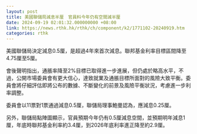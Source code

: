 ```yaml
---
layout: post
title: 美國聯儲局減息半厘　官員料今年仍有空間減半厘
date: 2024-09-19 02:01:32.000000000 +08:00
link: https://news.rthk.hk/rthk/ch/component/k2/1771102-20240919.htm
categories: rthk
---
```


美國聯儲局決定減息0.5厘，是超過4年來首次減息。聯邦基金利率目標區間降至4.75厘至5厘。

會後聲明指出，通脹率降至2%目標已取得進一步進展，但仍處於略高水平，不過，公開市場委員會有更大信心，達致就業及通脹目標所面對的風險大致平衡。委員會將仔細評估即將公布的數據、不斷變化的前景及風險平衡狀況，考慮進一步利率調整。

委員會以11票對1票通過減息0.5厘，聯儲局理事鮑曼認為，應減息0.25厘。

另外，聯儲局點陣圖顯示，官員預期今年仍有0.5厘減息空間，並預期明年減息1厘，年底時聯邦基金利率約3.4厘，到2026年底利率進正降至約2.9厘。
